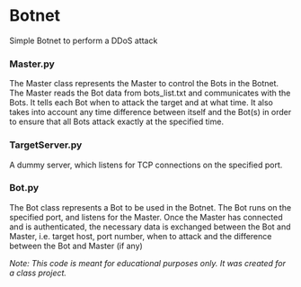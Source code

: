 # Botnet
Simple Botnet to perform a DDoS attack

### Master.py
The Master class represents the Master to control the Bots in the Botnet.
The Master reads the Bot data from bots_list.txt and communicates with the
Bots. It tells each Bot when to attack the target and at what time. It also
takes into account any time difference between itself and the Bot(s) in 
order to ensure that all Bots attack exactly at the specified time.

### TargetServer.py
A dummy server, which listens for TCP connections on the specified port.

### Bot.py
The Bot class represents a Bot to be used in the Botnet.
The Bot runs on the specified port, and listens for the Master.
Once the Master has connected and is authenticated, the necessary 
data is exchanged between the Bot and Master, i.e. target host, port number,
when to attack and the difference between the Bot and Master (if any) 

*Note: This code is meant for educational purposes only. It was created for a class project.*
